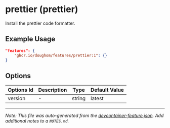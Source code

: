 
# prettier (prettier)

Install the prettier code formatter.

## Example Usage

```json
"features": {
    "ghcr.io/doughom/features/prettier:1": {}
}
```

## Options

| Options Id | Description | Type | Default Value |
|-----|-----|-----|-----|
| version | - | string | latest |



---

_Note: This file was auto-generated from the [devcontainer-feature.json](https://github.com/doughom/features/blob/main/src/prettier/devcontainer-feature.json).  Add additional notes to a `NOTES.md`._
